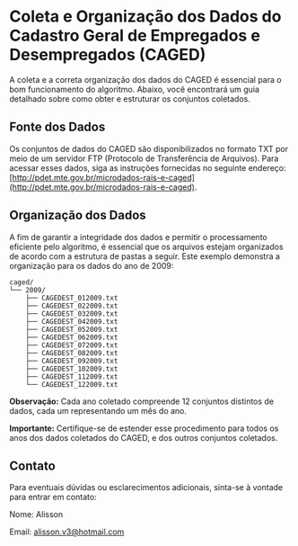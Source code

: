 # Coleta e Organização dos Dados do Cadastro Geral de Empregados e Desempregados (CAGED)

A coleta e a correta organização dos dados do CAGED é essencial para o bom funcionamento do algoritmo. Abaixo, você encontrará um guia detalhado sobre como obter e estruturar os conjuntos coletados. 

## Fonte dos Dados

Os conjuntos de dados do CAGED são disponibilizados no formato TXT por meio de um servidor FTP (Protocolo de Transferência de Arquivos). Para acessar esses dados, siga as instruções fornecidas no seguinte endereço: [http://pdet.mte.gov.br/microdados-rais-e-caged](http://pdet.mte.gov.br/microdados-rais-e-caged). 

## Organização dos Dados

A fim de garantir a integridade dos dados e permitir o processamento eficiente pelo algoritmo, é essencial que os arquivos estejam organizados de acordo com a estrutura de pastas a seguir. Este exemplo demonstra a organização para os dados do ano de 2009:

```
caged/
└── 2009/
    ├── CAGEDEST_012009.txt
    ├── CAGEDEST_022009.txt
    ├── CAGEDEST_032009.txt
    ├── CAGEDEST_042009.txt
    ├── CAGEDEST_052009.txt
    ├── CAGEDEST_062009.txt
    ├── CAGEDEST_072009.txt
    ├── CAGEDEST_082009.txt
    ├── CAGEDEST_092009.txt
    ├── CAGEDEST_102009.txt
    ├── CAGEDEST_112009.txt
    └── CAGEDEST_122009.txt
```
**Observação:** Cada ano coletado compreende 12 conjuntos distintos de dados, cada um representando um mês do ano.

**Importante:** Certifique-se de estender esse procedimento para todos os anos dos dados coletados do CAGED, e dos outros conjuntos coletados.

## Contato

Para eventuais dúvidas ou esclarecimentos adicionais, sinta-se à vontade para entrar em contato:

Nome: Alisson

Email: alisson.v3@hotmail.com